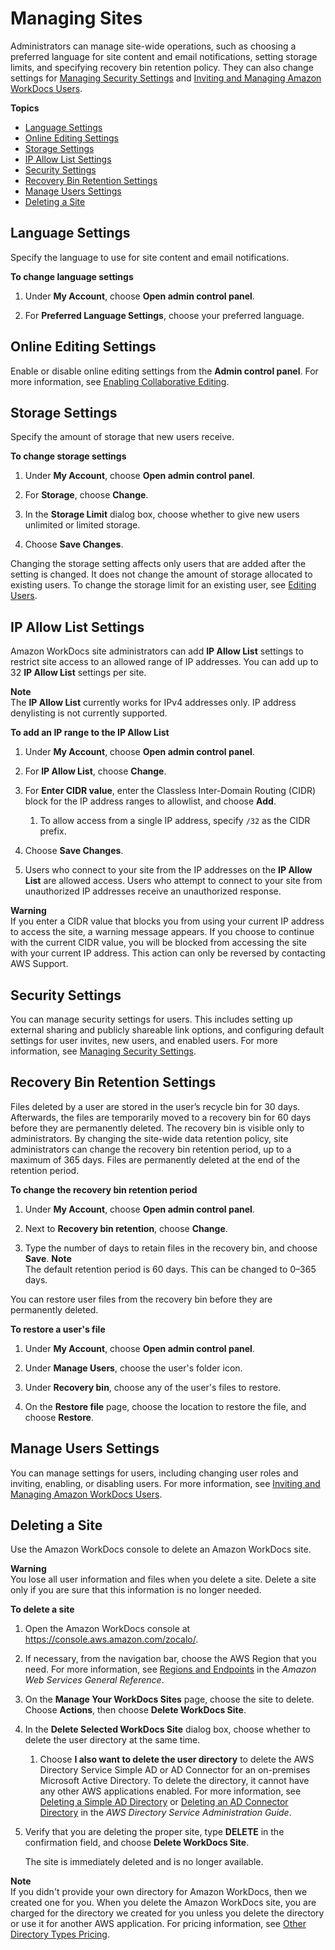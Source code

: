 # Managing Sites<a name="manage-sites"></a>

Administrators can manage site\-wide operations, such as choosing a preferred language for site content and email notifications, setting storage limits, and specifying recovery bin retention policy\. They can also change settings for [Managing Security Settings](security-settings.md) and [Inviting and Managing Amazon WorkDocs Users](users.md)\.

**Topics**
+ [Language Settings](#language-settings)
+ [Online Editing Settings](#online-editing)
+ [Storage Settings](#storage-limits)
+ [IP Allow List Settings](#ipfiltering)
+ [Security Settings](#manage-security-settings)
+ [Recovery Bin Retention Settings](#recovery-bin)
+ [Manage Users Settings](#manage-users-settings)
+ [Deleting a Site](#delete_site)

## Language Settings<a name="language-settings"></a>

Specify the language to use for site content and email notifications\.

**To change language settings**

1. Under **My Account**, choose **Open admin control panel**\.

1. For **Preferred Language Settings**, choose your preferred language\.

## Online Editing Settings<a name="online-editing"></a>

Enable or disable online editing settings from the **Admin control panel**\. For more information, see [Enabling Collaborative Editing](collab-editing.md)\.

## Storage Settings<a name="storage-limits"></a>

Specify the amount of storage that new users receive\.

**To change storage settings**

1. Under **My Account**, choose **Open admin control panel**\.

1. For **Storage**, choose **Change**\.

1. In the **Storage Limit** dialog box, choose whether to give new users unlimited or limited storage\.

1. Choose **Save Changes**\.

Changing the storage setting affects only users that are added after the setting is changed\. It does not change the amount of storage allocated to existing users\. To change the storage limit for an existing user, see [Editing Users](edit_user.md)\.

## IP Allow List Settings<a name="ipfiltering"></a>

Amazon WorkDocs site administrators can add **IP Allow List** settings to restrict site access to an allowed range of IP addresses\. You can add up to 32 **IP Allow List** settings per site\.

**Note**  
The **IP Allow List** currently works for IPv4 addresses only\. IP address denylisting is not currently supported\.

**To add an IP range to the **IP Allow List****

1. Under **My Account**, choose **Open admin control panel**\.

1. For **IP Allow List**, choose **Change**\.

1. For **Enter CIDR value**, enter the Classless Inter\-Domain Routing \(CIDR\) block for the IP address ranges to allowlist, and choose **Add**\.

   1. To allow access from a single IP address, specify `/32` as the CIDR prefix\.

1. Choose **Save Changes**\.

1. Users who connect to your site from the IP addresses on the **IP Allow List** are allowed access\. Users who attempt to connect to your site from unauthorized IP addresses receive an unauthorized response\.

**Warning**  
If you enter a CIDR value that blocks you from using your current IP address to access the site, a warning message appears\. If you choose to continue with the current CIDR value, you will be blocked from accessing the site with your current IP address\. This action can only be reversed by contacting AWS Support\.

## Security Settings<a name="manage-security-settings"></a>

You can manage security settings for users\. This includes setting up external sharing and publicly shareable link options, and configuring default settings for user invites, new users, and enabled users\. For more information, see [Managing Security Settings](security-settings.md)\.

## Recovery Bin Retention Settings<a name="recovery-bin"></a>

Files deleted by a user are stored in the user’s recycle bin for 30 days\. Afterwards, the files are temporarily moved to a recovery bin for 60 days before they are permanently deleted\. The recovery bin is visible only to administrators\. By changing the site\-wide data retention policy, site administrators can change the recovery bin retention period, up to a maximum of 365 days\. Files are permanently deleted at the end of the retention period\.

**To change the recovery bin retention period**

1. Under **My Account**, choose **Open admin control panel**\.

1. Next to **Recovery bin retention**, choose **Change**\.

1. Type the number of days to retain files in the recovery bin, and choose **Save**\.
**Note**  
The default retention period is 60 days\. This can be changed to 0–365 days\.

You can restore user files from the recovery bin before they are permanently deleted\.

**To restore a user's file**

1. Under **My Account**, choose **Open admin control panel**\.

1. Under **Manage Users**, choose the user's folder icon\.

1. Under **Recovery bin**, choose any of the user's files to restore\.

1. On the **Restore file** page, choose the location to restore the file, and choose **Restore**\.

## Manage Users Settings<a name="manage-users-settings"></a>

You can manage settings for users, including changing user roles and inviting, enabling, or disabling users\. For more information, see [Inviting and Managing Amazon WorkDocs Users](users.md)\.

## Deleting a Site<a name="delete_site"></a>

Use the Amazon WorkDocs console to delete an Amazon WorkDocs site\.

**Warning**  
You lose all user information and files when you delete a site\. Delete a site only if you are sure that this information is no longer needed\.

**To delete a site**

1. Open the Amazon WorkDocs console at [https://console\.aws\.amazon\.com/zocalo/](https://console.aws.amazon.com/zocalo/)\.

1. If necessary, from the navigation bar, choose the AWS Region that you need\. For more information, see [Regions and Endpoints](http://docs.aws.amazon.com/general/latest/gr/index.html?rande.html) in the *Amazon Web Services General Reference*\.

1. On the **Manage Your WorkDocs Sites** page, choose the site to delete\. Choose **Actions**, then choose **Delete WorkDocs Site**\.

1. In the **Delete Selected WorkDocs Site** dialog box, choose whether to delete the user directory at the same time\.

   1. Choose **I also want to delete the user directory** to delete the AWS Directory Service Simple AD or AD Connector for an on\-premises Microsoft Active Directory\. To delete the directory, it cannot have any other AWS applications enabled\. For more information, see [Deleting a Simple AD Directory](https://docs.aws.amazon.com/directoryservice/latest/admin-guide/simple_ad_delete.html) or [Deleting an AD Connector Directory](https://docs.aws.amazon.com/directoryservice/latest/admin-guide/ad_connector_delete.html) in the *AWS Directory Service Administration Guide*\.

1. Verify that you are deleting the proper site, type **DELETE** in the confirmation field, and choose **Delete WorkDocs Site**\. 

   The site is immediately deleted and is no longer available\.

**Note**  
If you didn't provide your own directory for Amazon WorkDocs, then we created one for you\. When you delete the Amazon WorkDocs site, you are charged for the directory we created for you unless you delete the directory or use it for another AWS application\. For pricing information, see [Other Directory Types Pricing](https://aws.amazon.com/directoryservice/other-directories-pricing/)\.